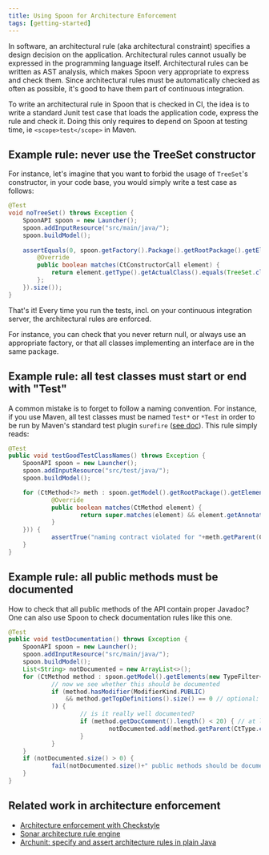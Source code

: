 ```yaml
---
title: Using Spoon for Architecture Enforcement
tags: [getting-started]
---
```


In software, an architectural rule (aka architectural constraint) specifies a design decision on the application. Architectural rules cannot usually be expressed in the programming language itself.
Architectural rules can be written as AST analysis, which makes Spoon very appropriate to express and check them.
Since architectural rules must be automatically checked as often as possible, it's good to have them part of continuous integration.

To write an architectural rule in Spoon that is checked in CI, the idea is to write a standard Junit test case that loads the application code, express the rule and check it. Doing this only requires to depend on Spoon at testing time, ie `<scope>test</scope>` in Maven.

Example rule: never use the TreeSet constructor
----------------------------------

For instance, let's imagine that you want to forbid the usage of `TreeSet`'s constructor, in your code base, you would simply write a test case as follows:

```java
@Test
void noTreeSet() throws Exception {
	SpoonAPI spoon = new Launcher();
	spoon.addInputResource("src/main/java/");
	spoon.buildModel();
	
	assertEquals(0, spoon.getFactory().Package().getRootPackage().getElements(new AbstractFilter<CtConstructorCall>() {
		@Override
		public boolean matches(CtConstructorCall element) {
			return element.getType().getActualClass().equals(TreeSet.class);
		};
	}).size());
}
```

That's it! Every time you run the tests, incl. on your continuous integration server, the architectural rules are enforced.

For instance, you can check that you never return null, or always use an appropriate factory, or that all classes implementing an interface are in the same package.


Example rule: all test classes must start or end with "Test"
----------------------------

A common mistake is to forget to follow a naming convention. For instance, if you use Maven, all test classes must be named `Test*` or `*Test` in order to be run by Maven's standard test plugin `surefire` ([see doc](http://maven.apache.org/surefire/maven-surefire-plugin/examples/inclusion-exclusion.html)). This rule simply reads:

```java
@Test
public void testGoodTestClassNames() throws Exception {
    SpoonAPI spoon = new Launcher();
    spoon.addInputResource("src/test/java/");
    spoon.buildModel();

    for (CtMethod<?> meth : spoon.getModel().getRootPackage().getElements(new TypeFilter<CtMethod>(CtMethod.class) {
            @Override
            public boolean matches(CtMethod element) {
                    return super.matches(element) && element.getAnnotation(Test.class) != null;
            }
    })) {
            assertTrue("naming contract violated for "+meth.getParent(CtClass.class).getSimpleName(), meth.getParent(CtClass.class).getSimpleName().startsWith("Test") || meth.getParent(CtClass.class).getSimpleName().endsWith("Test"));
    }
}
```

Example rule: all public methods must be documented
----------------------------

How to check that all public methods of the API contain proper Javadoc? One can also use Spoon to check documentation rules like this one.

```java
@Test
public void testDocumentation() throws Exception {
    SpoonAPI spoon = new Launcher();
    spoon.addInputResource("src/main/java/");
    spoon.buildModel();
    List<String> notDocumented = new ArrayList<>();
    for (CtMethod method : spoon.getModel().getElements(new TypeFilter<>(CtMethod.class))) {
            // now we see whether this should be documented
            if (method.hasModifier(ModifierKind.PUBLIC)
                && method.getTopDefinitions().size() == 0 // optional: only the top declarations should be documented (not the overriding methods which are lower in the hierarchy)
            )) {
                    // is it really well documented?
                    if (method.getDocComment().length() < 20) { // at least 20 characters
                            notDocumented.add(method.getParent(CtType.class).getQualifiedName() + "#" + method.getSignature());
                    }
            }
    }
    if (notDocumented.size() > 0) {
            fail(notDocumented.size()+" public methods should be documented with proper API documentation: \n"+StringUtils.join(notDocumented, "\n"));
    }
}
```

Related work in architecture enforcement
----------------------------------------

* [Architecture enforcement with Checkstyle](https://saturnnetwork.wordpress.com/2012/11/26/ultimate-architecture-enforcement-prevent-code-violations-at-code-commit-time/)
* [Sonar architecture rule engine](https://docs.sonarqube.org/display/SONARQUBE44/Architecture+Rule+Engine)
* [Archunit:  specify and assert architecture rules in plain Java](https://www.archunit.org/)
